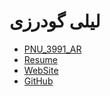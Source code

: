 ﻿#  لیلی گودرزی
- [PNU_3991_AR](https://github.com/goodarzi79/PNU_3991_AR/)
- [Resume](https://goodarzi79.github.io)
- [WebSite](http://tpm1400.ir)
- [GitHub](https://github.com/goodarzi79)